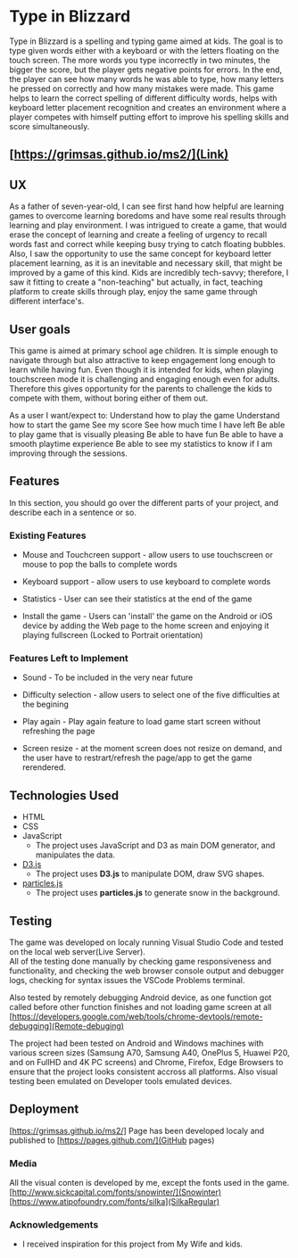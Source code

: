 # Type in Blizzard

Type in Blizzard is a spelling and typing game aimed at kids. The goal is to type given words either with a keyboard or with the letters floating on the touch screen. The more words you type incorrectly in two minutes, the bigger the score, but the player gets negative points for errors. In the end, the player can see how many words he was able to type, how many letters he pressed on correctly and how many mistakes were made. This game helps to learn the correct spelling of different difficulty words, helps with keyboard letter placement recognition and creates an environment where a player competes with himself putting effort to improve his spelling skills and score simultaneously.

## [https://grimsas.github.io/ms2/](Link)

## UX

As a father of seven-year-old, I can see first hand how helpful are learning games to overcome learning boredoms and have some real results through learning and play environment.
I was intrigued to create a game, that would erase the concept of learning and create a feeling of urgency to recall words fast and correct while keeping busy trying to catch floating bubbles. Also, I saw the opportunity to use the same concept for keyboard letter placement learning, as it is an inevitable and necessary skill, that might be improved by a game of this kind. Kids are incredibly tech-savvy; therefore, I saw it fitting to create a "non-teaching" but actually, in fact, teaching platform to create skills through play, enjoy the same game through different interface's.

## User goals

This game is aimed at primary school age children. It is simple enough to navigate through but also attractive to keep engagement long enough to learn while having fun. Even though it is intended for kids, when playing touchscreen mode it is challenging and engaging enough even for adults. Therefore this gives opportunity for the parents to challenge the kids to compete with them, without boring either of them out.

As a user I want/expect to:
Understand how to play the game
Understand how to start the game
See my score
See how much time I have left
Be able to play game that is visually pleasing
Be able to have fun
Be able to have a smooth playtime experience
Be able to see my statistics to know if I am improving through the sessions.

## Features

In this section, you should go over the different parts of your project, and describe each in a sentence or so.

### Existing Features

- Mouse and Touchcreen support - allow users to use touchscreen or mouse to pop the balls to complete words

- Keyboard support - allow users to use keyboard to complete words

- Statistics - User can see their statistics at the end of the game

- Install the game - Users can 'install' the game on the Android or iOS device by adding the Web page to the home screen and enjoying it playing fullscreen (Locked to Portrait orientation)

### Features Left to Implement

- Sound - To be included in the very near future

- Difficulty selection -  allow users to select one of the five difficulties at the begining

- Play again - Play again feature to load game start screen without refreshing the page

- Screen resize - at the moment screen does not resize on demand, and the user have to restrart/refresh the page/app to get the game rerendered.

## Technologies Used

- HTML
- CSS
- JavaScript
  - The project uses JavaScript and D3 as main DOM generator, and manipulates the data.
- [D3.js](https://d3js.org/)
  - The project uses **D3.js** to manipulate DOM, draw SVG shapes.
- [particles.js](https://vincentgarreau.com/particles.js/)
  - The project uses **particles.js**  to generate snow in the background.

## Testing

The game was developed on localy running Visual Studio Code and tested on the local web server(Live Server).  
All of the testing done manually by checking game responsiveness and functionality, and checking the web browser console output and debugger logs, checking for syntax issues the VSCode Problems terminal.

Also tested by remotely debugging Android device, as one function got called before other function finishes and not loading game screen at all [https://developers.google.com/web/tools/chrome-devtools/remote-debugging](Remote-debuging)

The project had been tested on Android and Windows machines with various screen sizes (Samsung A70, Samsung A40, OnePlus 5, Huawei P20, and on FullHD and 4K PC screens) and Chrome, Firefox, Edge Browsers to ensure that the project looks consistent accross all platforms. Also visual testing been emulated on Developer tools emulated devices.

## Deployment

[https://grimsas.github.io/ms2/]
Page has been developed localy and published to [https://pages.github.com/](GitHub pages)

### Media

All the visual conten is developed by me, except the fonts used in the game.
[http://www.sickcapital.com/fonts/snowinter/](Snowinter)
[https://www.atipofoundry.com/fonts/silka](SilkaRegular)

### Acknowledgements

- I received inspiration for this project from My Wife and kids.
